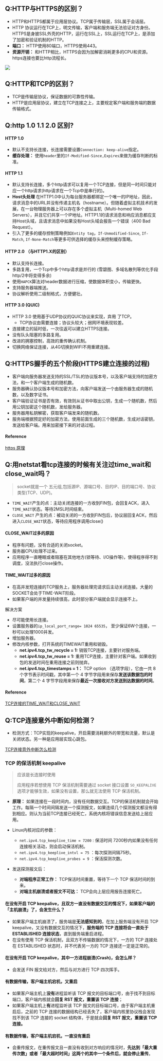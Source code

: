 ## Q:HTTP与HTTPS的区别？

- HTTP和HTTPS都属于应用层协议。TCP属于传输层，SSL属于会话层。
- HTTP 协议运行在TCP上，明文传输，客户端和服务端无法验证对方身份。HTTPS是身披SSL外壳的HTTP，运行在SSL上，SSL运行在TCP上，是添加了加密和验证机制的HTTP。
- **端口：** HTTP使用80端口，HTTPS使用443。
- **资源开销：** 和HTTP相比，HTTPS会因为加解密消耗更多的CPU和资源。https连接也要比http流程长。

![](./static/164e529309f0fa33)



## Q:HTTP和TCP的区别？

- TCP是传输层协议，保证数据的可靠性传输。
- HTTP是应用层协议，建立在TCP连接之上，主要规定客户端和服务端的数据传输格式。



## Q:http 1.0 1.1 2.0 区别?

#### HTTP 1.0

- 默认不支持长连接，长连接需要设置`Connection: keep-alive`指定。
- **缓存处理：** 使用`header`里的`If-Modified-Since,Expires`来做为缓存判断的标准。

#### HTTP 1.1

- 默认支持长连接，多个http请求可以复用一个TCP连接，但是同一时间只能对应一个http请求(http请求在一个Tcp中是串行的)。
- **Host头处理** 在HTTP1.0中认为每台服务器都绑定一个唯一的IP地址，因此，请求消息中的URL并没有传递主机名（hostname）。但随着虚拟主机技术的发展，在一台物理服务器上可以存在多个虚拟主机（Multi-homed Web Servers），并且它们共享一个IP地址。HTTP1.1的请求消息和响应消息都应支持Host头域，且请求消息中如果没有Host头域会报告一个错误（400 Bad Request）。
- 引入了更多的缓存控制策略例如`Entity tag`，`If-Unmodified-Since`, `If-Match`, `If-None-Match`等更多可供选择的缓存头来控制缓存策略。

#### HTTP 2.0 （与HTTP1.X的区别）

- 默认支持长连接。
- 多路复用，一个Tcp中多个http请求是并行的 (雪碧图、多域名散列等优化手段http/2中将变得多余)
- 使用`HAPCK`算法对header数据进行压缩，使数据体积变小，传输更快。
- 支持服务器端推送。
- 协议解析使用二级制格式，方便健壮。

#### HTTP 3.0 (QUIC)

- HTTP 3.0 使用基于UDP协议的QUIC协议来实现，弃用 了TCP。
  - TCP协议由需要连接；协议头较大；弱网环境表现较差。
- 连接建立的延时低，一次往返可以建立HTTPS连接。
- 没有队头阻塞的多路复用。
- 改进的拥塞控制，高效的重传确认机制。
- 切换网络保证连接，从4G切换到WIFI不用重建连接。



## Q:HTTPS握手的五个阶段(HTTPS建立连接的过程)

- 客户端向服务器发送支持的SSL/TSL的协议版本号，以及客户端支持的加密方法，和一个客户端生成的随机数。
- 服务器确认协议版本号和加密方法，向客户端发送一个由服务器生成的随机数，以及数字证书。
- 客户端验证证书是否有效，有效则从证书中取出公钥，生成一个随机数，然后用公钥加密这个随机数，发给服务器。
- 服务器用私钥解密，获取客户端发来的随机数。
- 服务端根据预定好的加密方法，使用前面生成的三个随机数，生成对话密钥，发送给客户端。用来加密接下来的对话过程。

#### Reference

[https 原理](https://app.yinxiang.com/shard/s43/nl/13675070/cff50944-5c13-4ef9-8ca8-95de0d79d10a)



## Q:用netstat看tcp连接的时候有关注过time_wait和close_wait吗？

> socket就是一个 五元组,包括源IP、源端口号、目的IP、目的端口号、协议类型(TCP、UDP)。

- `TIME_WAIT`产生的点：主动关闭连接的一方收到FIN包，会回复ACK，进入`TIME_WAIT`状态。等待2MSL时间结束。
- `CLOSE_WAIT` 产生的点：被动关闭的一方收到FIN包后，协议层回复ACK，然后进入`CLOSE_WAIT`状态，等待应用程序调用close()



#### CLOSE_WAIT过多的原因

- 程序有问题，没有合适的关闭socket。
- 服务器CPU处理不过来。
- 应用程序一直睡眠或者阻塞在其他地方(锁等待、I/O操作等)，使得程序得不到调度，没法执行close操作。



#### TIME_WAIT过多的原因

- 在高并发短连接的TCP服务上，服务器处理完请求后主动关闭连接。大量的SOCKET会处于TIME-WAIT阶段。
- 如果客户端的并发量持续很高，此时部分客户端就会显示连接不上。

解决方案

- 尽可能使用长连接。
- 设置服务器的`ip_local_port_range= 1024 65535`， 至少保证6W个连接，一秒可以处理1000并发。 
- 增加服务器。
- 修改内核参数，打开系统的TIMEWAIT重用和销毁。
  - **net.ipv4.tcp_tw_recycle = 1:** 销毁TCP连接，主要针对服务端。
  - **net.ipv4.tcp_tw_reuse = 1:** 重用TCP连接，主要针对客户端。如果收到包的发送时间在重用连接之前则抛弃。
  - **net.ipv4.tcp_timestamps = 1：**  TCP option （选项字段），它由一共 8 个字节表示时间戳，其中第一个 4 字节字段用来保存**发送该数据包的时间**，第二个 4 字节字段用来保存**最近一次接收对方发送到达数据的时间**。



#### Reference

[TCP连接的TIME_WAIT和CLOSE_WAIT ](https://app.yinxiang.com/shard/s43/nl/13675070/092eb018-7063-4a88-9bdb-5a9fa96c6709)





## Q:TCP连接意外中断如何检测？

- 检测方式：TCP实现的keepalive，开启需要消耗额外的带宽和流量，默认是关闭状态。另一种是应用层实现心跳包。

[TCP连接意外中断怎么检测](https://blog.csdn.net/shayne000/article/details/95894135)



### TCP 的保活机制 keepalive

> 应该是长连接时使用
>
> 应用程序若想使用 TCP 保活机制需要通过 socket 接口设置 `SO_KEEPALIVE` 选项才能够生效，如果没有设置，那么就无法使用 TCP 保活机制。

- **原理：** 如果连接在一段时间内，没有任何数据交互。TCP的保活机制就会开始工作。每隔一个时间间隔发送一个探测报文，如果连续几个探测报文都没有得到相应。则认为当前TCP连接已经死亡，系统内核将错误信息发送给上层应用。
- Linux内核对应的参数：
  - `net.ipv4.tcp_keeplive_time = 7200` : 保活时间 7200秒内如果没有任何连接相关活动，则会启动保活机制。
  - `net.ipv4.tcp_keeplive_intvl = 75` ：每次探测间隔75秒。
  - `net.ipv4.tcp_keeplive_probes = 9` ：保活探测次数。

- 发送探测报文后：
  - **对端程序正常工作：** TCP保活时间重置，等待下一个 TCP 保活时间的到来。
  - **对端主机崩溃或者报文不可达：** TCP会向上层应用报告连接死亡。



#### 在没有开启 TCP keepalive，且双方一直没有数据交互的情况下，如果客户端的「主机崩溃」了，会发生什么？

- 如果客户端主机崩溃了，服务端是**无法感知到的**，在加上服务端没有开启 TCP keepalive，又没有数据交互的情况下，**服务端的 TCP 连接将会一直处于 ESTABLISHED 连接状态**，直到服务端重启进程。
- 在没有使用 TCP 保活机制，且双方不传输数据的情况下，一方的 TCP 连接处在 ESTABLISHED 状态时，并不代表另一方的 TCP 连接还一定是正常的。


#### 在没有开启 TCP keepalive，其中一方进程崩溃(Crash)，会怎么样？

-  会发送 FIN 报文给对方，然后与对方进行 TCP 四次挥手。



#### 有数据传输，客户端主机宕机，又重启

- 如果客户端主机上**没有**进程监听该 TCP 报文的目标端口号，由于找不到目标端口，客户端内核就会**回复 RST 报文，重置该 TCP 连接**；
- 如果客户端主机上**有**进程监听该 TCP 报文的目标端口号，由于客户端主机重启后，之前的 TCP 连接的数据结构已经丢失了，客户端内核里协议栈会发现找不到该 TCP 连接的 socket 结构体，于是就会**回复 RST 报文，重置该 TCP 连接。**

#### 有数据传输，客户端主机宕机，一直没有重启

- 会重传报文，在重传报文且一直没有收到对方响应的情况时，**先达到「最大重传次数」或者「最大超时时间」这两个的其中一个条件后，就会停止重传**。



